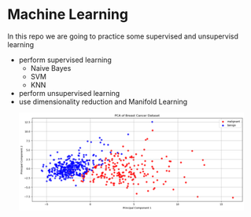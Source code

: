 # Machine Learning

In this repo we are going to practice some supervised and unsupervisd learning

- perform supervised learning
  - Naive Bayes
  - SVM
  - KNN
- perform unsupervised learning
- use dimensionality reduction and Manifold Learning 
<p align="center">
    <img src="1.png" alt="Descriptive Alt Text" height="200">
</p>
